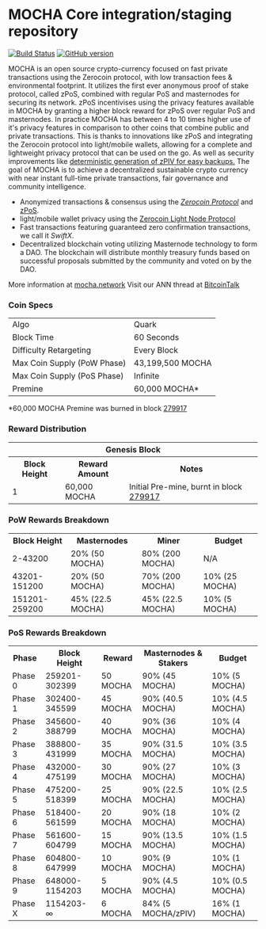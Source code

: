 MOCHA Core integration/staging repository
=====================================

[![Build Status](https://travis-ci.org/MOCHA-Project/MOCHA.svg?branch=master)](https://travis-ci.org/MOCHA-Project/MOCHA) [![GitHub version](https://badge.fury.io/gh/MOCHA-Project%2FMOCHA.svg)](https://badge.fury.io/gh/MOCHA-Project%2FMOCHA)

MOCHA is an open source crypto-currency focused on fast private transactions using the Zerocoin protocol, with low transaction fees & environmental footprint.  It utilizes the first ever anonymous proof of stake protocol, called zPoS, combined with regular PoS and masternodes for securing its network. zPoS incentivises using the privacy features available in MOCHA by granting a higher block reward for zPoS over regular PoS and masternodes. In practice MOCHA has between 4 to 10 times higher use of it's privacy features in comparison to other coins that combine public and private transactions. This is thanks to innovations like zPoS and integrating the Zerocoin protocol into light/mobile wallets, allowing for a complete and lightweight privacy protocol that can be used on the go. As well as security improvements like [deterministic generation of zPIV for easy backups.](https://www.reddit.com/r/mocha/comments/8gbjf7/how_to_use_deterministic_zerocoin_generation/)
The goal of MOCHA is to achieve a decentralized sustainable crypto currency with near instant full-time private transactions, fair governance and community intelligence.
- Anonymized transactions & consensus using the [_Zerocoin Protocol_](http://www.mocha.network/mbeans) and [zPoS](https://mocha.network/zpos/).
- light/mobile wallet privacy using the [Zerocoin Light Node Protocol](https://mocha.network/wp-content/uploads/2018/11/Zerocoin_Light_Node_Protocol.pdf)
- Fast transactions featuring guaranteed zero confirmation transactions, we call it _SwiftX_.
- Decentralized blockchain voting utilizing Masternode technology to form a DAO. The blockchain will distribute monthly treasury funds based on successful proposals submitted by the community and voted on by the DAO.

More information at [mocha.network](http://www.mocha.network) Visit our ANN thread at [BitcoinTalk](http://www.bitcointalk.org/index.php?topic=1262920)

### Coin Specs
<table>
<tr><td>Algo</td><td>Quark</td></tr>
<tr><td>Block Time</td><td>60 Seconds</td></tr>
<tr><td>Difficulty Retargeting</td><td>Every Block</td></tr>
<tr><td>Max Coin Supply (PoW Phase)</td><td>43,199,500 MOCHA</td></tr>
<tr><td>Max Coin Supply (PoS Phase)</td><td>Infinite</td></tr>
<tr><td>Premine</td><td>60,000 MOCHA*</td></tr>
</table>

*60,000 MOCHA Premine was burned in block [279917](http://www.presstab.pw/phpexplorer/MOCHA/block.php?blockhash=206d9cfe859798a0b0898ab00d7300be94de0f5469bb446cecb41c3e173a57e0)

### Reward Distribution

<table>
<th colspan=4>Genesis Block</th>
<tr><th>Block Height</th><th>Reward Amount</th><th>Notes</th></tr>
<tr><td>1</td><td>60,000 MOCHA</td><td>Initial Pre-mine, burnt in block <a href="http://www.presstab.pw/phpexplorer/MOCHA/block.php?blockhash=206d9cfe859798a0b0898ab00d7300be94de0f5469bb446cecb41c3e173a57e0">279917</a></td></tr>
</table>

### PoW Rewards Breakdown

<table>
<th>Block Height</th><th>Masternodes</th><th>Miner</th><th>Budget</th>
<tr><td>2-43200</td><td>20% (50 MOCHA)</td><td>80% (200 MOCHA)</td><td>N/A</td></tr>
<tr><td>43201-151200</td><td>20% (50 MOCHA)</td><td>70% (200 MOCHA)</td><td>10% (25 MOCHA)</td></tr>
<tr><td>151201-259200</td><td>45% (22.5 MOCHA)</td><td>45% (22.5 MOCHA)</td><td>10% (5 MOCHA)</td></tr>
</table>

### PoS Rewards Breakdown

<table>
<th>Phase</th><th>Block Height</th><th>Reward</th><th>Masternodes & Stakers</th><th>Budget</th>
<tr><td>Phase 0</td><td>259201-302399</td><td>50 MOCHA</td><td>90% (45 MOCHA)</td><td>10% (5 MOCHA)</td></tr>
<tr><td>Phase 1</td><td>302400-345599</td><td>45 MOCHA</td><td>90% (40.5 MOCHA)</td><td>10% (4.5 MOCHA)</td></tr>
<tr><td>Phase 2</td><td>345600-388799</td><td>40 MOCHA</td><td>90% (36 MOCHA)</td><td>10% (4 MOCHA)</td></tr>
<tr><td>Phase 3</td><td>388800-431999</td><td>35 MOCHA</td><td>90% (31.5 MOCHA)</td><td>10% (3.5 MOCHA)</td></tr>
<tr><td>Phase 4</td><td>432000-475199</td><td>30 MOCHA</td><td>90% (27 MOCHA)</td><td>10% (3 MOCHA)</td></tr>
<tr><td>Phase 5</td><td>475200-518399</td><td>25 MOCHA</td><td>90% (22.5 MOCHA)</td><td>10% (2.5 MOCHA)</td></tr>
<tr><td>Phase 6</td><td>518400-561599</td><td>20 MOCHA</td><td>90% (18 MOCHA)</td><td>10% (2 MOCHA)</td></tr>
<tr><td>Phase 7</td><td>561600-604799</td><td>15 MOCHA</td><td>90% (13.5 MOCHA)</td><td>10% (1.5 MOCHA)</td></tr>
<tr><td>Phase 8</td><td>604800-647999</td><td>10 MOCHA</td><td>90% (9 MOCHA)</td><td>10% (1 MOCHA)</td></tr>
<tr><td>Phase 9</td><td>648000-1154203</td><td>5 MOCHA</td><td>90% (4.5 MOCHA)</td><td>10% (0.5 MOCHA)</td></tr>
<tr><td>Phase X</td><td>1154203-∞</td><td>6 MOCHA</td><td>84% (5 MOCHA/zPIV)</td><td>16% (1 MOCHA)</td></tr>
</table>
